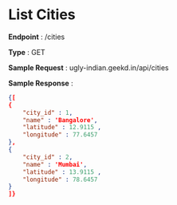 # List Cities
**Endpoint** : /cities

**Type**	 : GET

**Sample Request** : ugly-indian.geekd.in/api/cities

**Sample Response** :
```json
{[
{
	"city_id" : 1,
	"name" : 'Bangalore',
	"latitude" : 12.9115 ,
	"longitude" : 77.6457
},
{
	"city_id" : 2,
	"name" : 'Mumbai',
	"latitude" : 13.9115 ,
	"longitude" : 78.6457
}
]}
```
